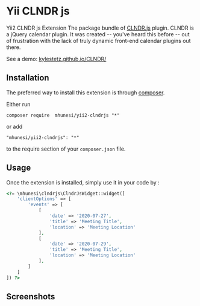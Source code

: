 Yii CLNDR js
============
Yii2 CLNDR js Extension
The package bundle of [CLNDR.js](https://github.com/kylestetz/CLNDR) plugin.
CLNDR is a jQuery calendar plugin. It was created -- you've heard this before -- out of frustration with the lack of truly dynamic front-end calendar plugins out there.

See a demo: [kylestetz.github.io/CLNDR/](http://kylestetz.github.io/CLNDR/)

Installation
------------

The preferred way to install this extension is through [composer](http://getcomposer.org/download/).

Either run

```
composer require  mhunesi/yii2-clndrjs "*"
```

or add

```
"mhunesi/yii2-clndrjs": "*"
```

to the require section of your `composer.json` file.


Usage
-----

Once the extension is installed, simply use it in your code by  :

```php
<?= \mhunesi\clndrjs\ClndrJsWidget::widget([
    'clientOptions' => [
        'events' => [
            [
                'date' => '2020-07-27',
                'title' => 'Meeting Title',
                'location' => 'Meeting Location'
            ],
            [
                'date' => '2020-07-29',
                'title' => 'Meeting Title',
                'location' => 'Meeting Location'
            ],
        ]
    ]
]) ?> 
```

Screenshots
-----

